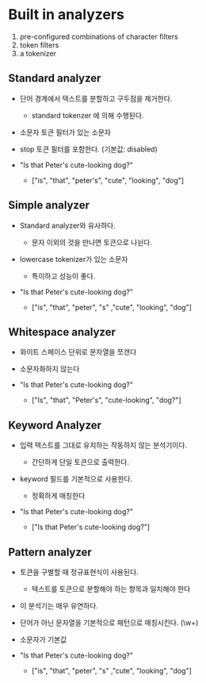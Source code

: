 # Built in analyzers

1. pre-configured combinations of character filters
2. token filters
3. a tokenizer

## Standard analyzer

-   단어 경계에서 텍스트를 분할하고 구두점을 제거한다.
    -   standard tokenzer 에 의해 수행된다.
-   소문자 토큰 필터가 있는 소문자
-   stop 토큰 필터를 포함한다. (기본값: disabled)

-   "Is that Peter's cute-looking dog?"
    -   ["is", "that", "peter's", "cute", "looking", "dog"]

## Simple analyzer

-   Standard analyzer와 유사하다.
    -   문자 이외의 것을 만나면 토큰으로 나뉜다.
-   lowercase tokenizer가 있는 소문자

    -   특이하고 성능이 좋다.

-   "Is that Peter's cute-looking dog?"
    -   ["is", "that", "peter", "s" ,"cute", "looking", "dog"]

## Whitespace analyzer

-   화이트 스페이스 단위로 문자열을 쪼갠다
-   소문자화하지 않는다

-   "Is that Peter's cute-looking dog?"
    -   ["Is", "that", "Peter's", "cute-looking", "dog?"]

## Keyword Analyzer

-   입력 텍스트를 그대로 유지하는 작동하지 않는 분석기이다.
    -   간단하게 단일 토큰으로 출력한다.
-   keyword 필드를 기본적으로 사용한다.

    -   정확하게 매칭한다

-   "Is that Peter's cute-looking dog?"
    -   ["Is that Peter's cute-looking dog?"]

## Pattern analyzer

-   토큰을 구별할 때 정규표현식이 사용된다.
    -   텍스트를 토큰으로 분할해야 하는 항목과 일치해야 한다
-   이 분석기는 매우 유연하다.
-   단어가 아닌 문자열을 기본적으로 패턴으로 매칭시킨다. (\w+)
-   소문자가 기본값

-   "Is that Peter's cute-looking dog?"
    -   ["is", "that", "peter", "s" ,"cute", "looking", "dog"]
